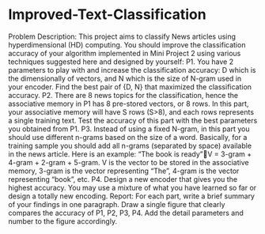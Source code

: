 # Improved-Text-Classification

Problem Description: This project aims to classify News articles using hyperdimensional (HD) computing. You should improve the classification accuracy of your algorithm implemented in Mini Project 2 using various techniques suggested here and designed by yourself:
P1. You have 2 parameters to play with and increase the classification accuracy: D which is the dimensionally of vectors, and N which is the size of N-gram used in your encoder. Find the best pair of {D, N} that maximized the classification accuracy.
P2. There are 8 news topics for the classification, hence the associative memory in P1 has 8 pre-stored vectors, or 8 rows. In this part, your associative memory will have S rows (S>8), and each rows represents a single training text. Test the accuracy of this part with the best parameters you obtained from P1.
P3. Instead of using a fixed N-gram, in this part you should use different n-grams based on the size of a word. Basically, for a training sample you should add all n-grams (separated by space) available in the news article. Here is an example: “The book is ready”V = 3-gram + 4-gram + 2-gram + 5-gram. V is the vector to be stored in the associative memory, 3-gram is the vector representing “The”, 4-gram is the vector representing “book”, etc.
P4. Design a new encoder that gives you the highest accuracy. You may use a mixture of what you have learned so far or design a totally new encoding.
Report: For each part, write a brief summary of your findings in one paragraph. Draw a single figure that clearly compares the accuracy of P1, P2, P3, P4. Add the detail parameters and number to the figure accordingly.

